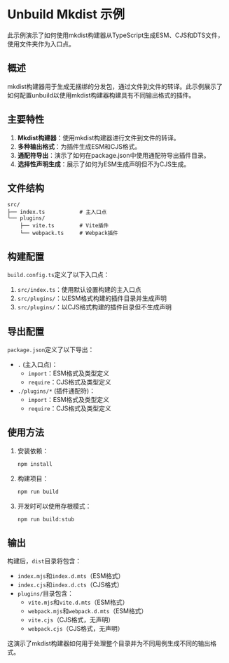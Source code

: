 # Unbuild Mkdist 示例

此示例演示了如何使用mkdist构建器从TypeScript生成ESM、CJS和DTS文件，使用文件夹作为入口点。

## 概述

mkdist构建器用于生成无捆绑的分发包，通过文件到文件的转译。此示例展示了如何配置unbuild以使用mkdist构建器构建具有不同输出格式的插件。

## 主要特性

1. **Mkdist构建器**：使用mkdist构建器进行文件到文件的转译。
2. **多种输出格式**：为插件生成ESM和CJS格式。
3. **通配符导出**：演示了如何在package.json中使用通配符导出插件目录。
4. **选择性声明生成**：展示了如何为ESM生成声明但不为CJS生成。

## 文件结构

```
src/
├── index.ts           # 主入口点
└── plugins/
    ├── vite.ts        # Vite插件
    └── webpack.ts     # Webpack插件
```

## 构建配置

`build.config.ts`定义了以下入口点：

1. `src/index.ts`：使用默认设置构建的主入口点
2. `src/plugins/`：以ESM格式构建的插件目录并生成声明
3. `src/plugins/`：以CJS格式构建的插件目录但不生成声明

## 导出配置

`package.json`定义了以下导出：

- `.` (主入口点)：
  - `import`：ESM格式及类型定义
  - `require`：CJS格式及类型定义
- `./plugins/*` (插件通配符)：
  - `import`：ESM格式及类型定义
  - `require`：CJS格式及类型定义

## 使用方法

1. 安装依赖：
   ```bash
   npm install
   ```

2. 构建项目：
   ```bash
   npm run build
   ```

3. 开发时可以使用存根模式：
   ```bash
   npm run build:stub
   ```

## 输出

构建后，`dist`目录将包含：

- `index.mjs`和`index.d.mts`（ESM格式）
- `index.cjs`和`index.d.cts`（CJS格式）
- `plugins/`目录包含：
  - `vite.mjs`和`vite.d.mts`（ESM格式）
  - `webpack.mjs`和`webpack.d.mts`（ESM格式）
  - `vite.cjs`（CJS格式，无声明）
  - `webpack.cjs`（CJS格式，无声明）

这演示了mkdist构建器如何用于处理整个目录并为不同用例生成不同的输出格式。
